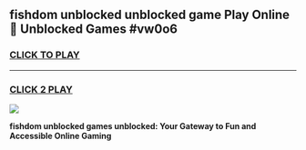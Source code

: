 
## fishdom unblocked unblocked game Play Online 👋 Unblocked Games #vw0o6
<h3>
<a href="https://premium.freeplayer.one?title=fishdom_unblocked&ref=21F">CLICK TO PLAY</a></h3>
<hr>

<h3>
<a href="https://premium.freeplayer.one?title=fishdom_unblocked&ref=21F">CLICK 2 PLAY</a>
  
</h3>

<a href="https://premium.freeplayer.one?title=fishdom_unblocked&ref=21F/"><img src="https://clearcache.store/games.png"></a>


**fishdom unblocked games unblocked: Your Gateway to Fun and Accessible Online Gaming**

